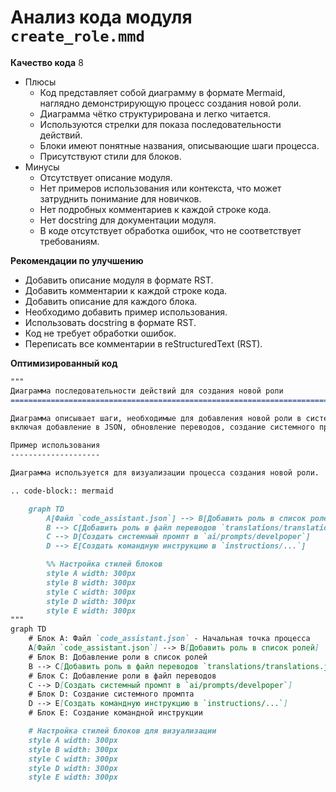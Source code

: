 # Анализ кода модуля `create_role.mmd`

**Качество кода**
8
- Плюсы
    - Код представляет собой диаграмму в формате Mermaid, наглядно демонстрирующую процесс создания новой роли.
    - Диаграмма чётко структурирована и легко читается.
    - Используются стрелки для показа последовательности действий.
    - Блоки имеют понятные названия, описывающие шаги процесса.
    - Присутствуют стили для блоков.
- Минусы
    - Отсутствует описание модуля.
    - Нет примеров использования или контекста, что может затруднить понимание для новичков.
    - Нет подробных комментариев к каждой строке кода.
    - Нет docstring для документации модуля.
    -  В коде отсутствует обработка ошибок, что не соответствует требованиям.

**Рекомендации по улучшению**
- Добавить описание модуля в формате RST.
- Добавить комментарии к каждой строке кода.
- Добавить описание для каждого блока.
- Необходимо добавить пример использования.
- Использовать docstring в формате RST.
- Код не требует обработки ошибок.
- Переписать все комментарии в reStructuredText (RST).

**Оптимизированный код**

```markdown
"""
Диаграмма последовательности действий для создания новой роли
=========================================================================================

Диаграмма описывает шаги, необходимые для добавления новой роли в систему,
включая добавление в JSON, обновление переводов, создание системного промпта и инструкции.

Пример использования
--------------------

Диаграмма используется для визуализации процесса создания новой роли.

.. code-block:: mermaid

    graph TD
        A[Файл `code_assistant.json`] --> B[Добавить роль в список ролей]
        B --> C[Добавить роль в файл переводов `translations/translations.json`]
        C --> D[Создать системный промпт в `ai/prompts/develpoper`]
        D --> E[Создать командную инструкцию в `instructions/...`]

        %% Настройка стилей блоков
        style A width: 300px
        style B width: 300px
        style C width: 300px
        style D width: 300px
        style E width: 300px
"""
graph TD
    # Блок A: Файл `code_assistant.json` - Начальная точка процесса
    A[Файл `code_assistant.json`] --> B[Добавить роль в список ролей]
    # Блок B: Добавление роли в список ролей
    B --> C[Добавить роль в файл переводов `translations/translations.json`]
    # Блок C: Добавление роли в файл переводов
    C --> D[Создать системный промпт в `ai/prompts/develpoper`]
    # Блок D: Создание системного промпта
    D --> E[Создать командную инструкцию в `instructions/...`]
    # Блок E: Создание командной инструкции

    # Настройка стилей блоков для визуализации
    style A width: 300px
    style B width: 300px
    style C width: 300px
    style D width: 300px
    style E width: 300px
```